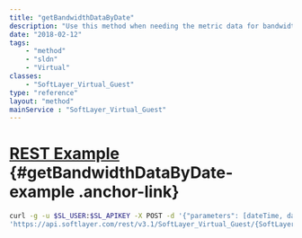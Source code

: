 ```yaml
---
title: "getBandwidthDataByDate"
description: "Use this method when needing the metric data for bandwidth for a single guest.  It will gather the correct input parameters based on the date ranges "
date: "2018-02-12"
tags:
    - "method"
    - "sldn"
    - "Virtual"
classes:
    - "SoftLayer_Virtual_Guest"
type: "reference"
layout: "method"
mainService : "SoftLayer_Virtual_Guest"
---
```


# [REST Example](#getBandwidthDataByDate-example) <a href="/article/rest/"><i class="fas fa-question"></i></a> {#getBandwidthDataByDate-example .anchor-link} 
```bash
curl -g -u $SL_USER:$SL_APIKEY -X POST -d '{"parameters": [dateTime, dateTime, string]}' \
'https://api.softlayer.com/rest/v3.1/SoftLayer_Virtual_Guest/{SoftLayer_Virtual_GuestID}/getBandwidthDataByDate'
```
